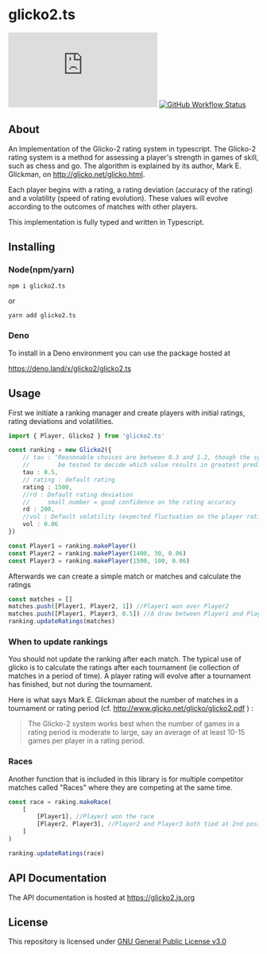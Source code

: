 # glicko2.ts

[![Codecov](https://img.shields.io/codecov/c/github/animafps/glicko2.ts?style=flat-square&token=rPThDl0sCn)](https://codecov.io/gh/animafps/glicko2.ts)
[![GitHub Workflow Status](https://img.shields.io/github/workflow/status/animafps/glicko2.ts/Continuous%20Integration?style=flat-square)](https://github.com/animafps/glicko2.ts/actions)

## About

An Implementation of the Glicko-2 rating system in typescript. The Glicko-2 rating system is a method for assessing a player's strength in games of skill, such as chess and go. The algorithm is explained by its author, Mark E. Glickman, on <http://glicko.net/glicko.html>.

Each player begins with a rating, a rating deviation (accuracy of the rating) and a volatility (speed of rating evolution). These values will evolve according to the outcomes of matches with other players.

This implementation is fully typed and written in Typescript.

## Installing

### Node(npm/yarn)

```shell
npm i glicko2.ts
```

or

```shell
yarn add glicko2.ts
```

### Deno

To install in a Deno environment you can use the package hosted at

<https://deno.land/x/glicko2/glicko2.ts>

## Usage

First we initiate a ranking manager and create players with initial ratings, rating deviations and volatilities.

```ts
import { Player, Glicko2 } from 'glicko2.ts'

const ranking = new Glicko2({
    // tau : "Reasonable choices are between 0.3 and 1.2, though the system should
    //        be tested to decide which value results in greatest predictive accuracy"
    tau : 0.5,
    // rating : default rating
    rating : 1500,
    //rd : Default rating deviation 
    //     small number = good confidence on the rating accuracy
    rd : 200,
    //vol : Default volatility (expected fluctuation on the player rating)
    vol : 0.06
})

const Player1 = ranking.makePlayer()
const Player2 = ranking.makePlayer(1400, 30, 0.06)
const Player3 = ranking.makePlayer(1500, 100, 0.06)
```

Afterwards we can create a simple match or matches and calculate the ratings

```ts
const matches = []
matches.push([Player1, Player2, 1]) //Player1 won over Player2
matches.push([Player1, Player3, 0.5]) //A draw between Player1 and Player3
ranking.updateRatings(matches)
```

### When to update rankings

You should not update the ranking after each match.
The typical use of glicko is to calculate the ratings after each tournament (ie collection of matches in a period of time).
A player rating will evolve after a tournament has finished, but not during the tournament.

Here is what says Mark E. Glickman about the number of matches in a tournament or rating period (cf. <http://www.glicko.net/glicko/glicko2.pdf> ) :
> The Glicko-2 system works best when the number of games in a rating period is moderate to large, say an average of at least 10-15 games per player in a rating period.

### Races

Another function that is included in this library is for multiple competitor matches called "Races" where they are competing at the same time.

```ts
const race = raking.makeRace(
    [
        [Player1], //Player1 won the race
        [Player2, Player3], //Player2 and Player3 both tied at 2nd position
    ]
)

ranking.updateRatings(race)
```

## API Documentation

The API documentation is hosted at <https://glicko2.js.org>

## License

This repository is licensed under [GNU General Public License v3.0](license)
